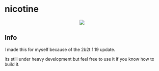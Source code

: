# nicotine
<p align="center"> <img src="https://github.com/enbyyy/nicotine/assets/150830424/be785e59-f3e7-473a-b002-dcccc595a4fa"> </p>

## Info

<p>I made this for myself because of the 2b2t 1.19 update.</p>
<p>Its still under heavy development but feel free to use it if you know how to build it.</p>
